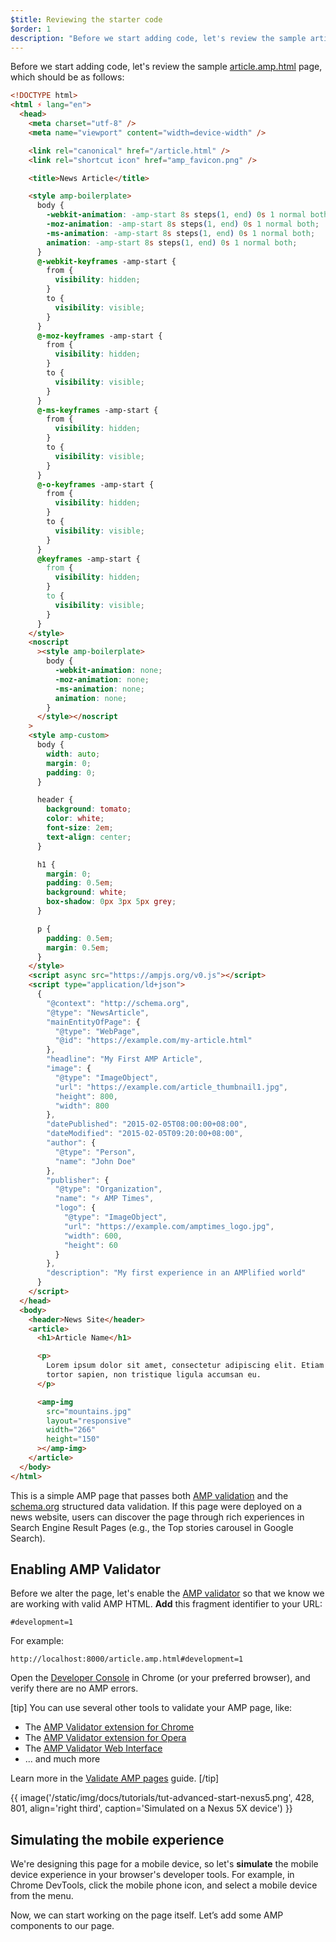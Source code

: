 ```yaml
---
$title: Reviewing the starter code
$order: 1
description: "Before we start adding code, let's review the sample article.amp.html page, which should be as follows: ..."
---
```


Before we start adding code, let's review the sample [article.amp.html](https://github.com/googlecodelabs/accelerated-mobile-pages-advanced/blob/master/article.amp.html) page, which should be as follows:

```html
<!DOCTYPE html>
<html ⚡ lang="en">
  <head>
    <meta charset="utf-8" />
    <meta name="viewport" content="width=device-width" />

    <link rel="canonical" href="/article.html" />
    <link rel="shortcut icon" href="amp_favicon.png" />

    <title>News Article</title>

    <style amp-boilerplate>
      body {
        -webkit-animation: -amp-start 8s steps(1, end) 0s 1 normal both;
        -moz-animation: -amp-start 8s steps(1, end) 0s 1 normal both;
        -ms-animation: -amp-start 8s steps(1, end) 0s 1 normal both;
        animation: -amp-start 8s steps(1, end) 0s 1 normal both;
      }
      @-webkit-keyframes -amp-start {
        from {
          visibility: hidden;
        }
        to {
          visibility: visible;
        }
      }
      @-moz-keyframes -amp-start {
        from {
          visibility: hidden;
        }
        to {
          visibility: visible;
        }
      }
      @-ms-keyframes -amp-start {
        from {
          visibility: hidden;
        }
        to {
          visibility: visible;
        }
      }
      @-o-keyframes -amp-start {
        from {
          visibility: hidden;
        }
        to {
          visibility: visible;
        }
      }
      @keyframes -amp-start {
        from {
          visibility: hidden;
        }
        to {
          visibility: visible;
        }
      }
    </style>
    <noscript
      ><style amp-boilerplate>
        body {
          -webkit-animation: none;
          -moz-animation: none;
          -ms-animation: none;
          animation: none;
        }
      </style></noscript
    >
    <style amp-custom>
      body {
        width: auto;
        margin: 0;
        padding: 0;
      }

      header {
        background: tomato;
        color: white;
        font-size: 2em;
        text-align: center;
      }

      h1 {
        margin: 0;
        padding: 0.5em;
        background: white;
        box-shadow: 0px 3px 5px grey;
      }

      p {
        padding: 0.5em;
        margin: 0.5em;
      }
    </style>
    <script async src="https://ampjs.org/v0.js"></script>
    <script type="application/ld+json">
      {
        "@context": "http://schema.org",
        "@type": "NewsArticle",
        "mainEntityOfPage": {
          "@type": "WebPage",
          "@id": "https://example.com/my-article.html"
        },
        "headline": "My First AMP Article",
        "image": {
          "@type": "ImageObject",
          "url": "https://example.com/article_thumbnail1.jpg",
          "height": 800,
          "width": 800
        },
        "datePublished": "2015-02-05T08:00:00+08:00",
        "dateModified": "2015-02-05T09:20:00+08:00",
        "author": {
          "@type": "Person",
          "name": "John Doe"
        },
        "publisher": {
          "@type": "Organization",
          "name": "⚡ AMP Times",
          "logo": {
            "@type": "ImageObject",
            "url": "https://example.com/amptimes_logo.jpg",
            "width": 600,
            "height": 60
          }
        },
        "description": "My first experience in an AMPlified world"
      }
    </script>
  </head>
  <body>
    <header>News Site</header>
    <article>
      <h1>Article Name</h1>

      <p>
        Lorem ipsum dolor sit amet, consectetur adipiscing elit. Etiam egestas
        tortor sapien, non tristique ligula accumsan eu.
      </p>

      <amp-img
        src="mountains.jpg"
        layout="responsive"
        width="266"
        height="150"
      ></amp-img>
    </article>
  </body>
</html>
```

This is a simple AMP page that passes both [AMP validation](../../../../documentation/guides-and-tutorials/learn/validation-workflow/validate_amp.md) and the [schema.org](http://schema.org/) structured data validation. If this page were deployed on a news website, users can discover the page through rich experiences in Search Engine Result Pages (e.g., the Top stories carousel in Google Search).

## Enabling AMP Validator

Before we alter the page, let's enable the [AMP validator](../../../../documentation/guides-and-tutorials/learn/validation-workflow/validate_amp.md) so that we know we are working with valid AMP HTML. **Add** this fragment identifier to your URL:

```text
#development=1
```

For example:

```text
http://localhost:8000/article.amp.html#development=1
```

Open the [Developer Console](https://developer.chrome.com/devtools/docs/console) in Chrome (or your preferred browser), and verify there are no AMP errors.

[tip]
You can use several other tools to validate your AMP page, like:

- The [AMP Validator extension for Chrome](https://chrome.google.com/webstore/detail/amp-validator/nmoffdblmcmgeicmolmhobpoocbbmknc)
- The [AMP Validator extension for Opera](https://addons.opera.com/en-gb/extensions/details/amp-validator/)
- The [AMP Validator Web Interface](https://validator.ampproject.org/)
- ... and much more

Learn more in the [Validate AMP pages](../../../../documentation/guides-and-tutorials/learn/validation-workflow/validate_amp.md) guide.
[/tip]

{{ image('/static/img/docs/tutorials/tut-advanced-start-nexus5.png', 428, 801, align='right third', caption='Simulated on a Nexus 5X device') }}

## Simulating the mobile experience

We're designing this page for a mobile device, so let's **simulate** the mobile device experience in your browser's developer tools. For example, in Chrome DevTools, click the mobile phone icon, and select a mobile device from the menu.

Now, we can start working on the page itself. Let’s add some AMP components to our page.
